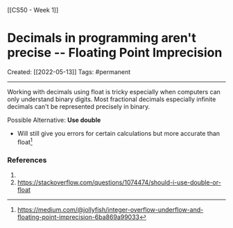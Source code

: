 [[CS50 - Week 1]]

# Decimals in programming aren't precise -- Floating Point Imprecision
Created:  [[2022-05-13]]
Tags: #permanent 

---
Working with decimals using float is tricky especially when computers can only understand binary digits. Most fractional decimals especially infinite decimals can't be represented precisely in binary. 


Possible Alternative:
**Use double**
- Will still give you errors for certain calculations but more accurate than float[^1]












### References
1. [^1]: https://medium.com/@jollyfish/integer-overflow-underflow-and-floating-point-imprecision-6ba869a99033
2. https://stackoverflow.com/questions/1074474/should-i-use-double-or-float
